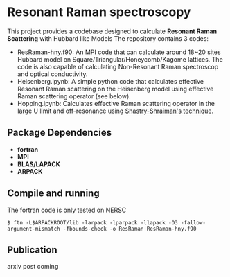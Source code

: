 # Resonant Raman spectroscopy
This project provides a codebase designed to calculate **Resonant Raman Scattering** with Hubbard like Models
The repository contains 3 codes:
- ResRaman-hny.f90: An MPI code that can calculate around 18~20 sites Hubbard model on Square/Triangular/Honeycomb/Kagome lattices. The code is also capable of calculating Non-Resonant Raman spectroscop and optical conductivity.
- Heisenberg.ipynb: A simple python code that calculates effective Resonant Raman scattering on the Heisenberg model using effective Raman scattering operator (see below).
- Hopping.ipynb: Calculates effective Raman scattering operator in the large U limit and off-resonance using [Shastry-Shraiman's technique](https://journals.aps.org/prl/abstract/10.1103/PhysRevLett.65.1068).


## Package Dependencies
- **fortran**
- **MPI**
- **BLAS/LAPACK**
- **ARPACK**

## Compile and running
The fortran code is only tested on NERSC
```
$ ftn -L$ARPACKROOT/lib -larpack -lparpack -llapack -O3 -fallow-argument-mismatch -fbounds-check -o ResRaman ResRaman-hny.f90
```
## Publication
arxiv post coming

